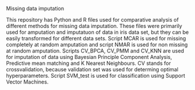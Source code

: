 Missing data imputation

This repository has Python and R files used for comparative analysis of different methods for missing data imputation. 
These files were primarily used for amputation and imputatuon of data in iris data set, but they can be easily transformed for different data sets. 
Script MCAR is used for missing completely at random amputation and script NMAR is used for non missing at random amputation.
Scripts CV_BPCA, CV_PMM and CV_KNN are used for imputation of data using Bayesian Principle Component Analysis, Predictive mean matching and K Nearest Neighbours. CV stands for crossvalidation, because validation set was used for determing optimal hyperparameters.
Script SVM_test is used for classification using Support Vector Machines.
